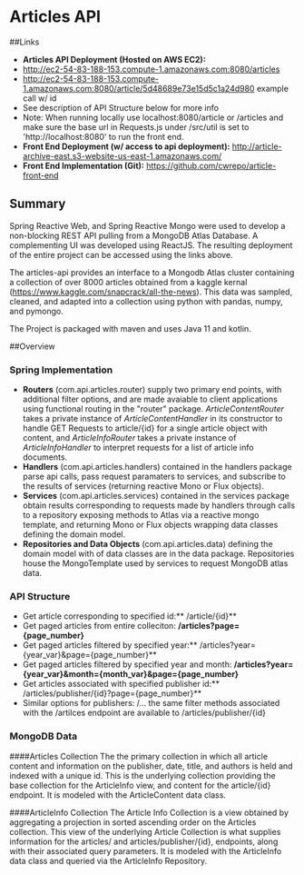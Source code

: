 # **Articles API**

##Links
- **Articles API Deployment (Hosted on AWS EC2):**
 - http://ec2-54-83-188-153.compute-1.amazonaws.com:8080/articles
 - http://ec2-54-83-188-153.compute-1.amazonaws.com:8080/article/5d48689e73e15d5c1a24d980 example call w/ id
 - See description of API Structure below for more info
 - Note: When running locally use localhost:8080/article or /articles and make sure the base url in Requests.js under /src/util is set to 'http://localhost:8080' to run the front end.
- **Front End Deployment (w/ access to api deployment):**  http://article-archive-east.s3-website-us-east-1.amazonaws.com/
- **Front End Implementation (Git):** https://github.com/cwrepo/article-front-end

## Summary
 Spring Reactive Web, and Spring Reactive Mongo were used to develop a non-blocking REST API pulling from a MongoDB Atlas Database. A complementing UI was developed using ReactJS. The resulting deployment of the entire project can be accessed using the links above.
 
The articles-api provides an interface to a Mongodb Atlas cluster containing a collection of over 8000 articles obtained from a kaggle kernal (https://www.kaggle.com/snapcrack/all-the-news). This data was sampled, cleaned, and adapted into a collection using python with pandas, numpy, and pymongo.

 The Project is packaged with maven and uses Java 11 and kotlin.
 
##Overview

### Spring Implementation
  - **Routers** (com.api.articles.router) supply two primary end points, with additional filter options, and are made avaiable to client applications using functional routing in the "router" package. *ArticleContentRouter* takes a private instance of *ArticleContentHandler* in its constructor to handle GET Requests to article/{id} for a single article object with content, and *ArticleInfoRouter* takes a private instance of  *ArticleInfoHandler* to interpret requests for a list of article info documents.
  - **Handlers** (com.api.articles.handlers) contained in the handlers package parse api calls, pass request paramaters to services, and subscribe to the results of services (returning reactive Mono or Flux objects).
  - **Services** (com.api.articles.services) contained in the services package  obtain results corresponding to requests made by handlers through calls to a repository exposing methods to Atlas via a reactive mongo template, and returning Mono or Flux objects wrapping data classes defining the domain model.
  - **Repositories  and Data Objects** (com.api.articles.data) defining the domain model with of data classes are in the data package. Repositories house the MongoTemplate used by services to request MongoDB atlas data.
  
### API Structure
- Get article corresponding to specified id:** /article/{id}**
- Get paged articles from entire colleciton: **/articles?page={page_number}**
- Get paged articles filtered by specified year:** /articles?year={year_var}&page={page_number}**
- Get paged articles filtered by specified year and month: **/articles?year={year_var}&month={month_var}&page={page_number}**
- Get articles associated with specified publisher id:** /articles/publisher/{id}?page={page_number}**
- Similar options for publishers: /... the same filter methods associated with the /artilces endpoint are available to /articles/publisher/{id}

### MongoDB Data
####Articles Collection
   The the primary collection in which all article content and information on the publisher, date, title, and authors is held and indexed with a 	unique id. This is the underlying collection providing the base collection for the ArticleInfo view, and content for the article/{id} endpoint. It is modeled with the ArticleContent data class.

####ArticleInfo Collection
The Article Info Collection is a view  obtained by aggregating a projection in sorted ascending order on the Articles collection. This view of the underlying Article Collection is what supplies information for the articles/ and articles/publisher/{id}, endpoints, along with their associated query parameters. It is modeled with the ArticleInfo data class and queried via the ArticleInfo Repository. 